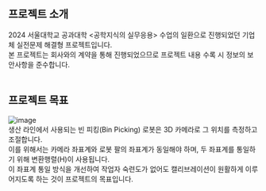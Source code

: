 ## 프로젝트 소개
2024 서울대학교 공과대학 <공학지식의 실무응용> 수업의 일환으로 진행되었던 기업체 실전문제 해결형 프로젝트입니다. <br>
본 프로젝트는 회사와의 계약을 통해 진행되었으므로 프로젝트 내용 수록 시 정보의 보안사항을 준수합니다. <br>
<br>
## 프로젝트 목표
![image](https://github.com/user-attachments/assets/def23c7d-29eb-4442-893e-70bf7f8344d3) <br>
생산 라인에서 사용되는 빈 피킹(Bin Picking) 로봇은 3D 카메라로 그 위치를 측정하고 조절합니다. <br>
이를 위해서는 카메라 좌표계와 로봇 팔의 좌표계가 동일해야 하며, 두 좌표계를 통일하기 위해 변환행렬(H)이 사용됩니다. <br>
이 좌표계 통일 방식을 개선하여 작업자 숙련도가 없어도 캘리브레이션이 원활하게 이루어지도록 하는 것이 프로젝트의 목표입니다.



